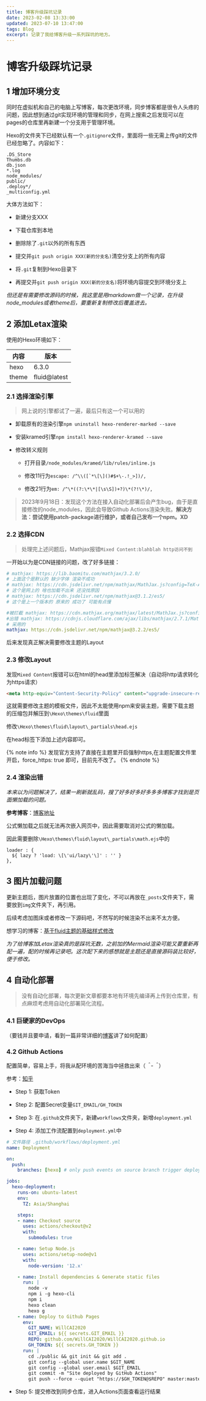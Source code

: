 ```yaml
---
title: 博客升级踩坑记录
date: 2023-02-08 13:33:00
updated: 2023-07-10 13:47:00
tags: Blog
excerpt: 记录了我给博客升级一系列踩坑的地方。
---
```


# 博客升级踩坑记录

## 1 增加环境分支

同时在虚拟机和自己的电脑上写博客，每次更改环境，同步博客都是很令人头疼的问题，因此想到通过git实现环境的管理和同步，在网上搜索之后发现可以在pages的仓库里再新建一个分支用于管理环境。

Hexo的文件夹下已经默认有一个`.gitignore`文件，里面将一些无需上传git的文件已经忽略了。内容如下：

```gitignore
.DS_Store
Thumbs.db
db.json
*.log
node_modules/
public/
.deploy*/
_multiconfig.yml
```

大体方法如下：

- 新建分支XXX

- 下载仓库到本地

- 删除除了`.git`以外的所有东西

- 提交并`git push origin XXX(新的分支名)`清空分支上的所有内容

- 将`.git`复制到Hexo目录下

- 再提交并`git push origin XXX(新的分支名)`将环境内容提交到环境分支上

*但还是有需要修改源码的时候，我这里是用markdown做一个记录，在升级node_modules或者theme后，要重新复制修改后覆盖进去。*

## 2 添加Letax渲染

使用的Hexo环境如下：

|内容|版本|
|-|-|
|hexo|6.3.0|
|theme|fluid@latest|

### 2.1 选择渲染引擎

>网上说的引擎都试了一遍，最后只有这一个可以用的

- 卸载原有的渲染引擎`npm uninstall hexo-renderer-marked --save`

- 安装kramed引擎`npm install hexo-renderer-kramed --save`

- 修改转义规则

  - 打开目录`/node_modules/kramed/lib/rules/inline.js`
  
  - 修改11行为``escape: /^\\([`*\[\]()#$+\-.!_>])/,``

  - 修改21行为``em: /^\*((?:\*\*|[\s\S])+?)\*(?!\*)/,``

> 2023年9月18日：发现这个方法在接入自动化部署后会产生bug，由于是直接修改的node_modules，因此会导致Github Actions渲染失败。**解决方法：尝试使用patch-package进行维护，或者自己发布一个npm。XD**

### 2.2 选择CDN

>处理完上述问题后，Mathjax报错`Mixed Content:blahblah http访问不到`

一开始以为是CDN链接的问题，改了好多链接：

```yml
# mathjax: https://lib.baomitu.com/mathjax/3.2.0/
# 上面这个是默认的 缺少字体 渲染不成功
# mathjax: https://cdn.jsdelivr.net/npm/mathjax/MathJax.js?config=TeX-AMS-MML_HTMLorMML
# 这个是网上的 啥也加载不出来 还没找原因
# mathjax: https://cdn.jsdelivr.net/npm/mathjax@3.1.2/es5/
# 这个是上一个版本的 原来的 成功了 可能有点慢

#被拦截 mathjax: https://cdn.mathjax.org/mathjax/latest/MathJax.js?config=TeX-AMS-MML_HTMLorMML
#出错 mathjax: https://cdnjs.cloudflare.com/ajax/libs/mathjax/2.7.1/MathJax.js?config=TeX-AMS-MML_HTMLorMML
# 采用的
mathjax: https://cdn.jsdelivr.net/npm/mathjax@3.2.2/es5/
```

后来发现真正解决需要修改主题的Layout

### 2.3 修改Layout

发现`Mixed Content`报错可以在html的head里添加标签解决（自动将http请求转化为https请求）

```html
<meta http-equiv="Content-Security-Policy" content="upgrade-insecure-requests">
```

这就需要修改主题的模板文件，因此不太能使用npm来安装主题，需要下载主题的压缩包并解压到`\Hexo\themes\fluid`里面

修改`\Hexo\themes\fluid\layout\_partials\head.ejs`

在head标签下添加上述内容即可。

{% note info %}
发现官方支持了直接在主题里开启强制https,在主题配置文件里开启，force_https: true 即可，目前先不改了。
{% endnote %}

### 2.4 渲染出错

*本来以为问题解决了，结果一刷新就乱码，搜了好多好多好多多多博客才找到是页面懒加载的问题。*

**参考博客**：[博客地址](https://cloud.tencent.com/developer/article/2067298)

公式懒加载之后就无法再次嵌入网页中，因此需要取消对公式的懒加载。

因此需要删除`\Hexo\themes\fluid\layout\_partials\math.ejs`中的

```ejs
loader : {
  ${ lazy ? 'load: \[\'ui/lazy\'\]' : '' }
},
```

## 3 图片加载问题

更新主题后，图片放置的位置也出现了变化，不可以再放在`_posts`文件夹下，需要放到`img`文件夹下，再引用。

后续考虑加图床或者修改一下源码吧，不然写的时候渲染不出来不太方便。

想学习的博客：[基于fluid主题的基础样式修改](http://www.mmyosotis.cn/post/3433766775/)

*为了给博客加Letax渲染真的是踩坑无数，之前加的Mermaid渲染可能又要重新再配一遍，配的时候再记录吧。这次配下来的感想就是主题还是直接源码装比较好，便于修改。*

## 4 自动化部署

> 没有自动化部署，每次更新文章都要本地有环境先编译再上传到仓库里，有点麻烦考虑用自动化部署简化流程。

### 4.1 巨硬家的DevOps

（要钱并且要申请，看到一篇非常详细的[博客](https://www.imaegoo.com/2019/hexo-ci/)讲了如何配置）

### 4.2 Github Actions

配置简单，容易上手，将我从配环境的苦海当中拯救出来（*＾-＾*）

参考：[知乎](https://zhuanlan.zhihu.com/p/137867759)

- Step 1: 获取Token

- Step 2: 配置Secret变量`GIT_EMAIL/GH_TOKEN`

- Step 3: 在`.github`文件夹下，新建`workflows`文件夹，新增`deployment.yml`

- Step 4: 添加工作流配置到`deployment.yml`中

```yml
# 文件路径 .github/workflows/deployment.yml
name: Deployment

on:
  push:
    branches: [hexo] # only push events on source branch trigger deployment

jobs:
  hexo-deployment:
    runs-on: ubuntu-latest
    env:
      TZ: Asia/Shanghai

    steps:
    - name: Checkout source
      uses: actions/checkout@v2
      with:
        submodules: true

    - name: Setup Node.js
      uses: actions/setup-node@v1
      with:
        node-version: '12.x'

    - name: Install dependencies & Generate static files
      run: |
        node -v
        npm i -g hexo-cli
        npm i
        hexo clean
        hexo g
    - name: Deploy to Github Pages
      env:
        GIT_NAME: WillCAI2020
        GIT_EMAIL: ${{ secrets.GIT_EMAIL }}
        REPO: github.com/WillCAI2020/WillCAI2020.github.io
        GH_TOKEN: ${{ secrets.GH_TOKEN }}
      run: |
        cd ./public && git init && git add .
        git config --global user.name $GIT_NAME
        git config --global user.email $GIT_EMAIL
        git commit -m "Site deployed by GitHub Actions"
        git push --force --quiet "https://$GH_TOKEN@$REPO" master:master
```

- Step 5: 提交修改到同步仓库，进入Actions页面查看运行结果
